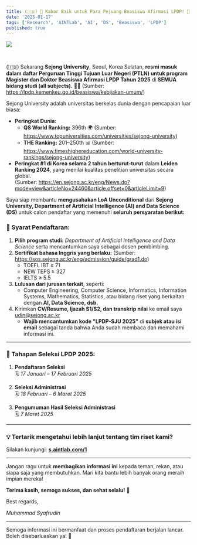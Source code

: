 ```yaml
---
title: (🇮🇩) 🎉 Kabar Baik untuk Para Pejuang Beasiswa Afirmasi LPDP! 🎉
date: '2025-01-17'
tags: ['Research', 'AINTLab', 'AI', 'DS', 'Beasiswa', 'LPDP']
published: true
---
```


<img src="/updates/lpdp-afirmasi-sejong-2025.png"/><br/>

<br/>

(🇮🇩) Sekarang **Sejong University**, Seoul, Korea Selatan, **resmi masuk dalam daftar Perguruan Tinggi Tujuan Luar Negeri (PTLN) untuk program Magister dan Doktor Beasiswa Afirmasi LPDP Tahun 2025** di **SEMUA bidang studi (all subjects).** 🏫✨ (Sumber: https://lpdp.kemenkeu.go.id/beasiswa/kebijakan-umum/)

Sejong University adalah universitas berkelas dunia dengan pencapaian luar biasa:  <!--truncate--> 
- **Peringkat Dunia:**  
  - **QS World Ranking:** 396th 🌍 (Sumber: https://www.topuniversities.com/universities/sejong-university)
  - **THE Ranking:** 201–250th 📊 (Sumber: https://www.timeshighereducation.com/world-university-rankings/sejong-university)
- **Peringkat #1 di Korea selama 2 tahun berturut-turut** dalam **Leiden Ranking 2024**, yang menilai kualitas penelitian universitas secara global.  
  (Sumber: https://en.sejong.ac.kr/eng/News.do?mode=view&articleNo=24460&article.offset=0&articleLimit=9)

Saya siap membantu **mengusahakan LoA Unconditional** dari **Sejong University, Department of Artificial Intelligence (AI) and Data Science (DS)** untuk calon pendaftar yang memenuhi **seluruh persyaratan berikut:** 

### **🔹 Syarat Pendaftaran:**
1. **Pilih program studi:** *Department of Artificial Intelligence and Data Science* serta mencantumkan saya sebagai dosen pembimbing.  
2. **Sertifikat bahasa Inggris yang berlaku:**  (Sumber: https://sos.sejong.ac.kr/eng/admission/guide/grad1.do)
   - TOEFL IBT ≥ 71  
   - NEW TEPS ≥ 327  
   - IELTS ≥ 5.5  
3. **Lulusan dari jurusan terkait**, seperti:  
   - Computer Engineering, Computer Science, Informatics, Information Systems, Mathematics, Statistics, atau bidang riset yang berkaitan dengan **AI, Data Science, dsb.**  
4. Kirimkan **CV/Resume, Ijazah S1/S2, dan transkrip nilai** ke email saya udin@sejong.ac.kr  
   - **Wajib mencantumkan kode "LPDP-SJU 2025"** di **subjek atau isi email** sebagai tanda bahwa Anda sudah membaca dan memahami informasi ini.  

---  

### **📅 Tahapan Seleksi LPDP 2025:**  

1. **Pendaftaran Seleksi**  
   🗓 *17 Januari – 17 Februari 2025*  
   
2. **Seleksi Administrasi**  
   🗓 *18 Februari – 6 Maret 2025*  
   
3. **Pengumuman Hasil Seleksi Administrasi**  
   🗓 *7 Maret 2025*  

---  

### **💡 Tertarik mengetahui lebih lanjut tentang tim riset kami?**
Silakan kunjungi: **[s.aintlab.com/1](https://s.aintlab.com/1)**  

---  

Jangan ragu untuk **membagikan informasi ini** kepada teman, rekan, atau siapa saja yang membutuhkan. Mari kita bantu lebih banyak orang meraih impian mereka!  

**Terima kasih, semoga sukses, dan sehat selalu!** 🙏  

Best regards,

*Muhammad Syafrudin*  

---  

Semoga informasi ini bermanfaat dan proses pendaftaran berjalan lancar. Boleh disebarluaskan ya! 🚀

